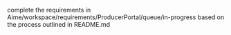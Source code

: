 complete the requirements in Aime/workspace/requirements/ProducerPortal/queue/in-progress based on the process outlined in README.md